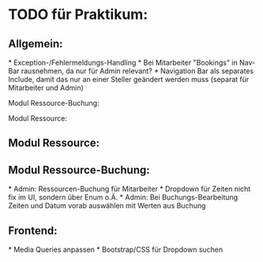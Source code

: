 <h1>TODO für Praktikum:<br></h1>

<h2>Allgemein:</h2>
* Exception-/Fehlermeldungs-Handling
* Bei Mitarbeiter "Bookings" in Nav-Bar rausnehmen, da nur für Admin relevant?
* Navigation Bar als separates Include, damit das nur an einer Steller geändert werden muss (separat für Mitarbeiter und Admin)


Modul Ressource-Buchung:<br>

Modul Ressource:<br>

<h2>Modul Ressource:</h2>



<h2>Modul Ressource-Buchung:</h2>
* Admin: Ressourcen-Buchung für Mitarbeiter
* Dropdown für Zeiten nicht fix im UI, sondern über Enum o.Ä.
* Admin: Bei Buchungs-Bearbeitung Zeiten und Datum vorab auswählen mit Werten aus Buchung


<h2>Frontend:</h2>
* Media Queries anpassen
* Bootstrap/CSS für Dropdown suchen